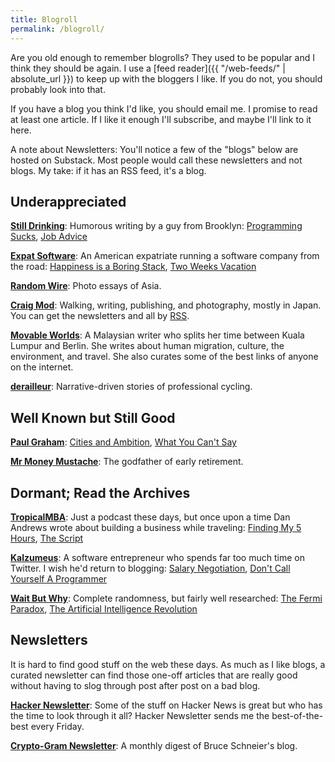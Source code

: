 ```yaml
---
title: Blogroll
permalink: /blogroll/
---
```


Are you old enough to remember blogrolls? They used to be popular and I think they should be again. I use a [feed reader]({{ "/web-feeds/" | absolute_url }}) to keep up with the bloggers I like. If you do not, you should probably look into that.

If you have a blog you think I'd like, you should email me. I promise to read at least one article. If I like it enough I'll subscribe, and maybe I'll link to it here.

A note about Newsletters: You'll notice a few of the "blogs" below are hosted on Substack. Most people would call these newsletters and not blogs. My take: if it has an RSS feed, it's a blog.

## Underappreciated

[**Still Drinking**](https://www.stilldrinking.org/essays.php): Humorous writing by a guy from Brooklyn: [Programming Sucks](https://www.stilldrinking.org/programming-sucks), [Job Advice](https://www.stilldrinking.org/job-advice)

[**Expat Software**](http://www.expatsoftware.com/articles/): An American expatriate running a software company from the road: [Happiness is a Boring Stack](http://www.expatsoftware.com/articles/happiness-is-a-boring-stack.html), [Two Weeks Vacation](http://www.expatsoftware.com/articles/2007/02/two-weeks-vacation-is-only.html)

[**Random Wire**](https://randomwire.com/): Photo essays of Asia.

[**Craig Mod**](https://craigmod.com/): Walking, writing, publishing, and photography, mostly in Japan. You can get the newsletters and all by [RSS](https://craigmod.com/index.xml).

[**Movable Worlds**](https://movableworlds.substack.com/archive): A Malaysian writer who splits her time between Kuala Lumpur and Berlin. She writes about human migration, culture, the environment, and travel. She also curates some of the best links of anyone on the internet.

[**derailleur**](https://derailleur.substack.com/archive): Narrative-driven stories of professional cycling.

## Well Known but Still Good

[**Paul Graham**](http://paulgraham.com/articles.html): [Cities and Ambition](http://www.paulgraham.com/cities.html), [What You Can't Say](http://www.paulgraham.com/say.html)

[**Mr Money Mustache**](http://www.mrmoneymustache.com/): The godfather of early retirement.

## Dormant; Read the Archives

[**TropicalMBA**](http://www.tropicalmba.com/): Just a podcast these days, but once upon a time Dan Andrews wrote about building a business while traveling: [Finding My 5 Hours](http://www.tropicalmba.com/5hours/), [The Script](http://www.tropicalmba.com/the-script/)

[**Kalzumeus**](https://www.kalzumeus.com/): A software entrepreneur who spends far too much time on Twitter. I wish he'd return to blogging: [Salary Negotiation](https://www.kalzumeus.com/2012/01/23/salary-negotiation/), [Don't Call Yourself A Programmer](https://www.kalzumeus.com/2011/10/28/dont-call-yourself-a-programmer/)

[**Wait But Why**](https://waitbutwhy.com/): Complete randomness, but fairly well researched: [The Fermi Paradox](https://waitbutwhy.com/2014/05/fermi-paradox.html), [The Artificial Intelligence Revolution](https://waitbutwhy.com/2015/01/artificial-intelligence-revolution-1.html)

## Newsletters

It is hard to find good stuff on the web these days. As much as I like blogs, a curated newsletter can find those one-off articles that are really good without having to slog through post after post on a bad blog.

[**Hacker Newsletter**](https://www.hackernewsletter.com/): Some of the stuff on Hacker News is great but who has the time to look through it all? Hacker Newsletter sends me the best-of-the-best every Friday.

[**Crypto-Gram Newsletter**](https://www.schneier.com/crypto-gram/): A monthly digest of Bruce Schneier's blog.

